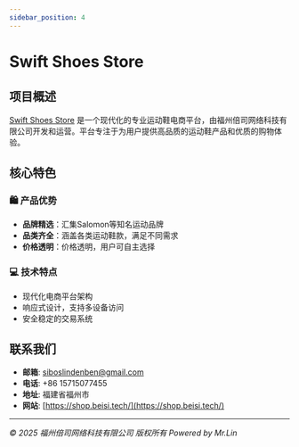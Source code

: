 ```yaml
---
sidebar_position: 4
---
```

# Swift Shoes Store

## 项目概述

[Swift Shoes Store](https://shop.beisi.tech/) 是一个现代化的专业运动鞋电商平台，由福州倍司网络科技有限公司开发和运营。平台专注于为用户提供高品质的运动鞋产品和优质的购物体验。

## 核心特色

### 🛍️ 产品优势
- **品牌精选**：汇集Salomon等知名运动品牌
- **品类齐全**：涵盖各类运动鞋款，满足不同需求
- **价格透明**：价格透明，用户可自主选择

### 💻 技术特点
- 现代化电商平台架构
- 响应式设计，支持多设备访问
- 安全稳定的交易系统

## 联系我们

- **邮箱**: siboslindenben@gmail.com
- **电话**: +86 15715077455
- **地址**: 福建省福州市
- **网站**: [https://shop.beisi.tech/](https://shop.beisi.tech/)

---

*© 2025 福州倍司网络科技有限公司 版权所有*
*Powered by Mr.Lin*